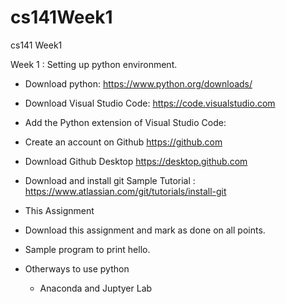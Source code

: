 # cs141Week1
cs141 Week1

Week 1 : Setting up python environment. 

* Download python: 
https://www.python.org/downloads/

* Download Visual Studio Code: 
https://code.visualstudio.com

 * Add the Python extension of Visual Studio Code: 

* Create an account on Github
https://github.com

 * Download Github Desktop 
https://desktop.github.com

 * Download and install git
Sample Tutorial : https://www.atlassian.com/git/tutorials/install-git


* This Assignment 
 * Download this assignment and mark as done on all points. 
 * Sample program to print hello.


* Otherways to use python 
  * Anaconda and Juptyer Lab
